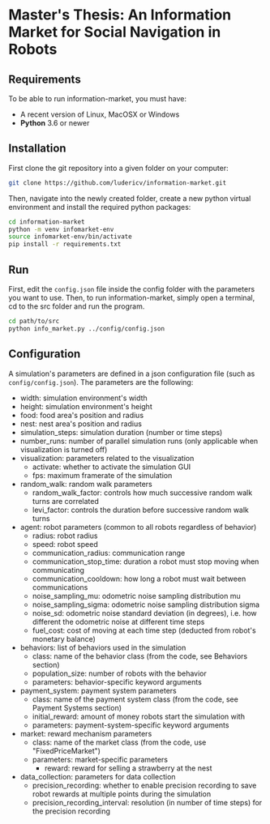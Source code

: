 # Master's Thesis: An Information Market for Social Navigation in Robots
## Requirements
To be able to run information-market, you must have:
- A recent version of Linux, MacOSX or Windows
- **Python** 3.6 or newer
## Installation
First clone the git repository into a given folder on your computer:
```bash
git clone https://github.com/ludericv/information-market.git
```
Then, navigate into the newly created folder, create a new python virtual environment and install the required python packages:
```bash
cd information-market
python -m venv infomarket-env
source infomarket-env/bin/activate
pip install -r requirements.txt
```
## Run
First, edit the `config.json` file inside the config folder with the parameters you want to use. Then, to run information-market, simply open a terminal, cd to the src folder and run the program.
```bash
cd path/to/src
python info_market.py ../config/config.json
```

## Configuration

A simulation's parameters are defined in a json configuration file (such as `config/config.json`). The parameters are the following:

- width: simulation environment's width
- height: simulation environment's height
- food: food area's position and radius
- nest: nest area's position and radius
- simulation_steps: simulation duration (number or time steps)
- number_runs: number of parallel simulation runs (only applicable when visualization is turned off)
- visualization: parameters related to the visualization
  - activate: whether to activate the simulation GUI
  - fps: maximum framerate of the simulation
- random_walk: random walk parameters
  - random_walk_factor: controls how much successive random walk turns are correlated
  - levi_factor: controls the duration before successive random walk turns
- agent: robot parameters (common to all robots regardless of behavior)
  - radius: robot radius
  - speed: robot speed
  - communication_radius: communication range
  - communication_stop_time: duration a robot must stop moving when communicating
  - communication_cooldown: how long a robot must wait between communications
  - noise_sampling_mu: odometric noise sampling distribution mu
  - noise_sampling_sigma: odometric noise sampling distribution sigma
  - noise_sd: odometric noise standard deviation (in degrees), i.e. how different the odometric noise at different time steps
  - fuel_cost: cost of moving at each time step (deducted from robot's monetary balance)
- behaviors: list of behaviors used in the simulation
  - class: name of the behavior class (from the code, see Behaviors section)
  - population_size: number of robots with the behavior
  - parameters: behavior-specific keyword arguments
- payment_system: payment system parameters
  - class: name of the payment system class (from the code, see Payment Systems section)
  - initial_reward: amount of money robots start the simulation with
  - parameters: payment-system-specific keyword arguments
- market: reward mechanism parameters
  - class: name of the market class (from the code, use "FixedPriceMarket")
  - parameters: market-specific parameters
    - reward: reward for selling a strawberry at the nest
- data_collection: parameters for data collection
  - precision_recording: whether to enable precision recording to save robot rewards at multiple points during the simulation
  - precision_recording_interval: resolution (in number of time steps) for the precision recording